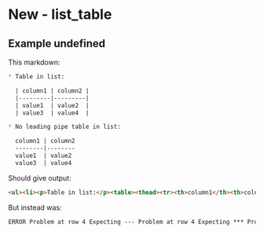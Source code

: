 # New - list_table

## Example undefined

This markdown:

```markdown
* Table in list:

  | column1 | column2 |
  |---------|---------|
  | value1  | value2  |
  | value3  | value4  |

* No leading pipe table in list:

  column1 | column2
  --------|--------
  value1  | value2
  value3  | value4

```

Should give output:

```html
<ul><li><p>Table in list:</p><table><thead><tr><th>column1</th><th>column2</th></tr></thead><tbody><tr><td>value1</td><td>value2</td></tr><tr><td>value3</td><td>value4</td></tr></tbody></table></li><li><p>No leading pipe table in list:</p><table><thead><tr><th>column1</th><th>column2</th></tr></thead><tbody><tr><td>value1</td><td>value2</td></tr><tr><td>value3</td><td>value4</td></tr></tbody></table></li></ul>
```

But instead was:

```html
ERROR Problem at row 4 Expecting --- Problem at row 4 Expecting *** Problem at row 4 Expecting ___
```
